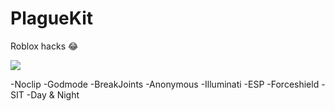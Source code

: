 # PlagueKit
Roblox hacks :joy:

<img src="https://i.imgur.com/g7TgNpk.png">

-Noclip
-Godmode
-BreakJoints
-Anonymous
-Illuminati
-ESP
-Forceshield
-SIT
-Day & Night
